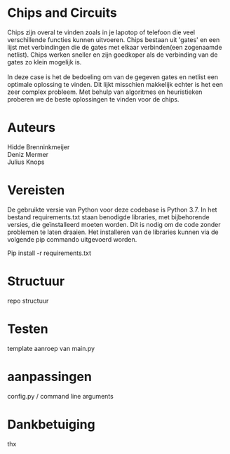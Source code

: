 # Chips and Circuits
Chips zijn overal te vinden zoals in je lapotop of telefoon die veel verschillende functies kunnen uitvoeren. Chips bestaan uit 'gates' en een lijst met verbindingen die de gates met elkaar verbinden(een zogenaamde netlist). Chips werken sneller en zijn goedkoper als de verbinding van de gates zo klein mogelijk is.\
\
In deze case is het de bedoeling om van de gegeven gates en netlist een optimale oplossing te vinden. Dit lijkt misschien makkelijk echter is het een zeer complex probleem. Met behulp van algoritmes en heuristieken proberen we de beste oplossingen te vinden voor de chips. 


# Auteurs

Hidde Brenninkmeijer\
Deniz Mermer\
Julius Knops

# Vereisten

De gebruikte versie van Python voor deze codebase is Python 3.7. In het bestand requirements.txt staan benodigde libraries, met bijbehorende versies, die geïnstalleerd moeten worden. Dit is nodig om de code zonder problemen te laten draaien. Het installeren van de libraries kunnen via de volgende pip commando uitgevoerd worden.

Pip install -r requirements.txt

# Structuur

repo structuur

# Testen

template aanroep van main.py

# aanpassingen

config.py / command line arguments

# Dankbetuiging
thx
